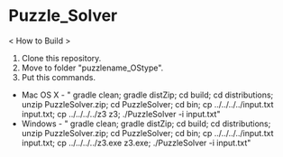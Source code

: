 # Puzzle_Solver

< How to Build >
1. Clone this repository.
1. Move to folder "puzzlename_OStype".
2. Put this commands.
 - Mac OS X - 
" gradle clean; gradle distZip; cd build; cd distributions; unzip PuzzleSolver.zip; cd PuzzleSolver; cd bin; cp ../../../../input.txt input.txt; cp ../../../../z3 z3; ./PuzzleSolver -i input.txt"
 - Windows -
" gradle clean; gradle distZip; cd build; cd distributions; unzip PuzzleSolver.zip; cd PuzzleSolver; cd bin; cp ../../../../input.txt input.txt; cp ../../../../z3.exe z3.exe; ./PuzzleSolver -i input.txt"

